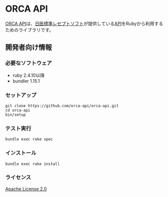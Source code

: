 # ORCA API

[ORCA API](https://orca-api.github.io/)は、[日医標準レセプトソフト](https://www.orca.med.or.jp/receipt/)が提供している[API](https://www.orca.med.or.jp/receipt/tec/api/)をRubyから利用するためのライブラリです。

## 開発者向け情報

### 必要なソフトウェア

 * ruby 2.4.10以降
 * bundler 1.15.1

### セットアップ

```shell
git clone https://github.com/orca-api/orca-api.git
cd orca-api
bin/setup
```

### テスト実行

```shell
bundle exec rake spec
```

### インストール

```shell
bundle exec rake install
```

### ライセンス

[Apache License 2.0](LICENSE)
